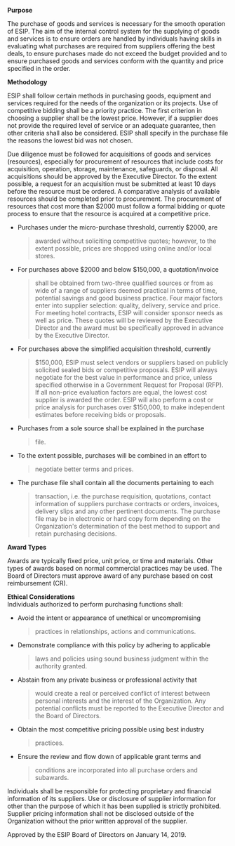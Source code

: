 **Purpose**

The purchase of goods and services is necessary for the smooth operation
of ESIP. The aim of the internal control system for the supplying of
goods and services is to ensure orders are handled by individuals having
skills in evaluating what purchases are required from suppliers offering
the best deals, to ensure purchases made do not exceed the budget
provided and to ensure purchased goods and services conform with the
quantity and price specified in the order.

**Methodology**

ESIP shall follow certain methods in purchasing goods, equipment and
services required for the needs of the organization or its projects. Use
of competitive bidding shall be a priority practice. The first criterion
in choosing a supplier shall be the lowest price. However, if a supplier
does not provide the required level of service or an adequate guarantee,
then other criteria shall also be considered. ESIP shall specify in the
purchase file the reasons the lowest bid was not chosen.

Due diligence must be followed for acquisitions of goods and services
(resources), especially for procurement of resources that include costs
for acquisition, operation, storage, maintenance, safeguards, or
disposal. All acquisitions should be approved by the Executive Director.
To the extent possible, a request for an acquisition must be submitted
at least 10 days before the resource must be ordered. A comparative
analysis of available resources should be completed prior to
procurement. The procurement of resources that cost more than \$2000
must follow a formal bidding or quote process to ensure that the
resource is acquired at a competitive price.

-   Purchases under the micro-purchase threshold, currently \$2000, are
    > awarded without soliciting competitive quotes; however, to the
    > extent possible, prices are shopped using online and/or local
    > stores.

-   For purchases above \$2000 and below \$150,000, a quotation/invoice
    > shall be obtained from two-three qualified sources or from as wide
    > of a range of suppliers deemed practical in terms of time,
    > potential savings and good business practice. Four major factors
    > enter into supplier selection: quality, delivery, service and
    > price. For meeting hotel contracts, ESIP will consider sponsor
    > needs as well as price. These quotes will be reviewed by the
    > Executive Director and the award must be specifically approved in
    > advance by the Executive Director.

-   For purchases above the simplified acquisition threshold, currently
    > \$150,000, ESIP must select vendors or suppliers based on publicly
    > solicited sealed bids or competitive proposals. ESIP will always
    > negotiate for the best value in performance and price, unless
    > specified otherwise in a Government Request for Proposal (RFP). If
    > all non-price evaluation factors are equal, the lowest cost
    > supplier is awarded the order. ESIP will also perform a cost or
    > price analysis for purchases over \$150,000, to make independent
    > estimates before receiving bids or proposals.

-   Purchases from a sole source shall be explained in the purchase
    > file.

-   To the extent possible, purchases will be combined in an effort to
    > negotiate better terms and prices.

-   The purchase file shall contain all the documents pertaining to each
    > transaction, i.e. the purchase requisition, quotations, contact
    > information of suppliers purchase contracts or orders, invoices,
    > delivery slips and any other pertinent documents. The purchase
    > file may be in electronic or hard copy form depending on the
    > Organization's determination of the best method to support and
    > retain purchasing decisions.

**Award Types**

Awards are typically fixed price, unit price, or time and materials.
Other types of awards based on normal commercial practices may be used.
The Board of Directors must approve award of any purchase based on cost
reimbursement (CR).

**Ethical Considerations**\
Individuals authorized to perform purchasing functions shall:

-   Avoid the intent or appearance of unethical or uncompromising
    > practices in relationships, actions and communications.

-   Demonstrate compliance with this policy by adhering to applicable
    > laws and policies using sound business judgment within the
    > authority granted.

-   Abstain from any private business or professional activity that
    > would create a real or perceived conflict of interest between
    > personal interests and the interest of the Organization. Any
    > potential conflicts must be reported to the Executive Director and
    > the Board of Directors.

-   Obtain the most competitive pricing possible using best industry
    > practices.

-   Ensure the review and flow down of applicable grant terms and
    > conditions are incorporated into all purchase orders and
    > subawards.

Individuals shall be responsible for protecting proprietary and
financial information of its suppliers. Use or disclosure of supplier
information for other than the purpose of which it has been supplied is
strictly prohibited. Supplier pricing information shall not be disclosed
outside of the Organization without the prior written approval of the
supplier.

Approved by the ESIP Board of Directors on January 14, 2019.

